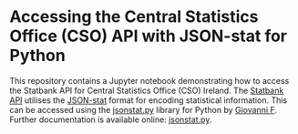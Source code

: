 # Accessing the Central Statistics Office (CSO) API with JSON-stat for Python
This repository contains a Jupyter notebook demonstrating how to access the Statbank API for Central Statistics Office (CSO) Ireland.
The [Statbank API](https://www.cso.ie/webserviceclient/) utilises the [JSON-stat](https://www.cso.ie/webserviceclient/) format for encoding statistical information. This can be accessed using the [jsonstat.py](https://github.com/26fe/jsonstat.py) library for Python by [Giovanni F](http://www.26fe.com/). Further documentation is available online: [jsonstat.py](https://jsonstatpy.readthedocs.io/en/latest/).
